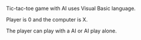 Tic-tac-toe game with AI uses Visual Basic language.

Player is 0 and the computer is X.

The player can play with a AI or AI play alone.

